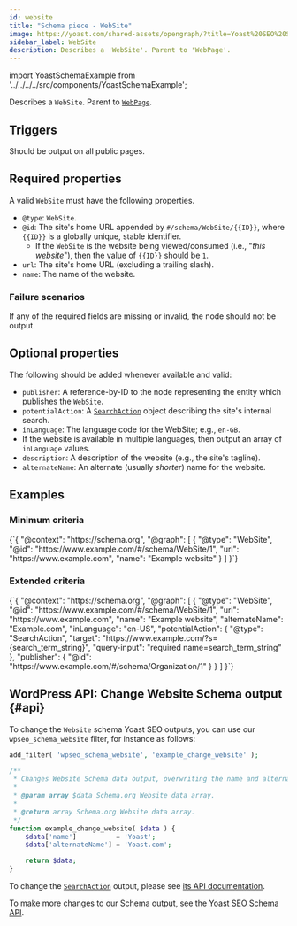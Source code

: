 ```yaml
---
id: website
title: "Schema piece - WebSite"
image: https://yoast.com/shared-assets/opengraph/?title=Yoast%20SEO%20Schema%20piece:NEWLINEWebSite
sidebar_label: WebSite
description: Describes a 'WebSite'. Parent to 'WebPage'.
---
```

import YoastSchemaExample from '../../../../src/components/YoastSchemaExample';

Describes a `WebSite`. Parent to [`WebPage`](webpage.md).

## Triggers
Should be output on all public pages.

## Required properties
A valid `WebSite` must have the following properties.

* `@type`: `WebSite`.
* `@id`: The site's home URL appended by `#/schema/WebSite/{{ID}}`, where `{{ID}}` is a globally unique, stable identifier.
  * If the `WebSite` is the website being viewed/consumed (i.e., "*this website*"), then the value of `{{ID}}` should be `1`.
* `url`: The site's home URL (excluding a trailing slash).
* `name`: The name of the website.

### Failure scenarios
If any of the required fields are missing or invalid, the node should not be output.

## Optional properties
The following should be added whenever available and valid:

* `publisher`: A reference-by-ID to the node representing the entity which publishes the `WebSite`.
* `potentialAction`: A [`SearchAction`](searchaction.md) object describing the site's internal search.
* `inLanguage`: The language code for the WebSite; e.g., `en-GB`.
 * If the website is available in multiple languages, then output an array of `inLanguage` values.
* `description`: A description of the website (e.g., the site's tagline).
* `alternateName`: An alternate (usually _shorter_) name for the website.

## Examples

### Minimum criteria

<YoastSchemaExample>
{`{
      "@context": "https://schema.org",
      "@graph": [
          {
              "@type": "WebSite",
              "@id": "https://www.example.com/#/schema/WebSite/1",
              "url": "https://www.example.com",
              "name": "Example website"
          }
      ]
  }`}
</YoastSchemaExample>

### Extended criteria

<YoastSchemaExample>
{`{
      "@context": "https://schema.org",
      "@graph": [
          {
              "@type": "WebSite",
              "@id": "https://www.example.com/#/schema/WebSite/1",
              "url": "https://www.example.com",
              "name": "Example website",
              "alternateName": "Example.com",
              "inLanguage": "en-US",
              "potentialAction": {
                  "@type": "SearchAction",
                  "target": "https://www.example.com/?s={search_term_string}",
                  "query-input": "required name=search_term_string"
              },
              "publisher": {
                  "@id": "https://www.example.com/#/schema/Organization/1"
              }
          }
      ]
  }`}
</YoastSchemaExample>

## WordPress API: Change Website Schema output {#api}

To change the `Website` schema Yoast SEO outputs, you can use our `wpseo_schema_website` filter, for instance as follows:

```php
add_filter( 'wpseo_schema_website', 'example_change_website' );

/**
 * Changes Website Schema data output, overwriting the name and alternateName.
 *
 * @param array $data Schema.org Website data array.
 *
 * @return array Schema.org Website data array.
 */
function example_change_website( $data ) {
    $data['name']          = 'Yoast';
    $data['alternateName'] = 'Yoast.com';

    return $data;
}
```

To change the [`SearchAction`](searchaction.md) output, please see [its API documentation](searchaction.md#api).

To make more changes to our Schema output, see the [Yoast SEO Schema API](../api.md).
